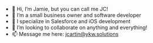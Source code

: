 - 👋  Hi, I’m Jamie, but you can call me JC!
- 👀  I’m a small business owner and software developer
- 🌱  I specialize in Salesforce and iOS development
- 💞️  I’m looking to collaborate on anything and everything!
- 📫  Message me here: jcartin@ykw.solutions

<!---
jaseytech/jaseytech is a ✨ special ✨ repository because its `README.md` (this file) appears on your GitHub profile.
You can click the Preview link to take a look at your changes.
--->
